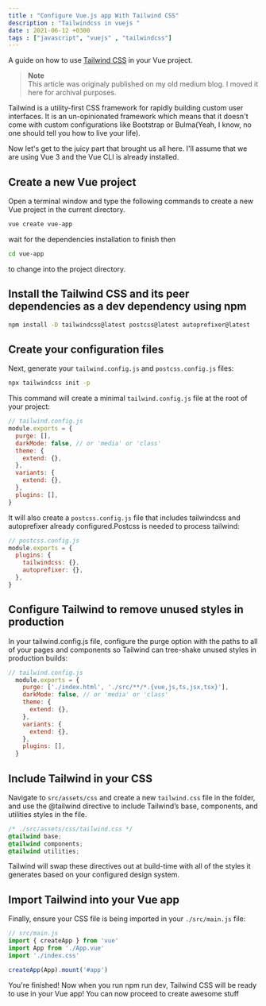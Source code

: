 ```yaml
---
title : "Configure Vue.js app With Tailwind CSS"
description : "Tailwindcss in vuejs "
date : 2021-06-12 +0300
tags : ["javascript", "vuejs" , "tailwindcss"]
---
```

A guide on how to use [Tailwind CSS](https://tailwindcss.com/) in your Vue project.

<!-- more -->

>**Note**  
> This article was originaly published on my old  medium blog. I moved it here for archival purposes. 

Tailwind is a utility-first CSS framework for rapidly building custom user interfaces. It is an un-opinionated framework which means that it doesn't come with custom configurations like Bootstrap or Bulma(Yeah, I know, no one should tell you how to live your life).

Now let's get to the juicy part that brought us all here. I'll assume that we are using Vue 3 and the Vue CLI is already installed.

## Create a new Vue project
Open a terminal window and type the following commands to create a new Vue project in the current directory.

```sh
vue create vue-app
```
wait for the dependencies installation to finish then

```sh
cd vue-app
```

to change into the project directory.

## Install the Tailwind CSS and its peer dependencies as a dev dependency using npm

```sh
npm install -D tailwindcss@latest postcss@latest autoprefixer@latest
```

## Create your configuration files
Next, generate your `tailwind.config.js` and `postcss.config.js` files:

```sh
npx tailwindcss init -p
```

This command will create a minimal `tailwind.config.js` file at the root of your project:

```js
// tailwind.config.js
module.exports = {
  purge: [],
  darkMode: false, // or 'media' or 'class'
  theme: {
    extend: {},
  },
  variants: {
    extend: {},
  },
  plugins: [],
}
```

It will also create a `postcss.config.js` file that includes tailwindcss and autoprefixer already configured.Postcss is needed to process tailwind:

```js
// postcss.config.js
module.exports = {
  plugins: {
    tailwindcss: {},
    autoprefixer: {},
  },
}
```

## Configure Tailwind to remove unused styles in production
In your tailwind.config.js file, configure the purge option with the paths to all of your pages and components so Tailwind can tree-shake unused styles in production builds:

```js
// tailwind.config.js
  module.exports = {
    purge: ['./index.html', './src/**/*.{vue,js,ts,jsx,tsx}'],
    darkMode: false, // or 'media' or 'class'
    theme: {
      extend: {},
    },
    variants: {
      extend: {},
    },
    plugins: [],
  }
```

## Include Tailwind in your CSS
Navigate to `src/assets/css` and create a new `tailwind.css` file in the folder, and use the @tailwind directive to include Tailwind’s base, components, and utilities styles in the file.

```css
/* ./src/assets/css/tailwind.css */
@tailwind base;
@tailwind components;
@tailwind utilities;
```

Tailwind will swap these directives out at build-time with all of the styles it generates based on your configured design system.

## Import Tailwind into your Vue app
Finally, ensure your CSS file is being imported in your `./src/main.js` file:

```js
// src/main.js
import { createApp } from 'vue'
import App from './App.vue'
import './index.css'

createApp(App).mount('#app')
```

You're finished! Now when you run npm run dev, Tailwind CSS will be ready to use in your Vue app! You can now proceed to create awesome stuff

